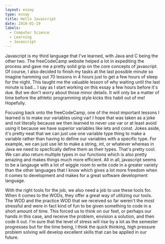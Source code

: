 ```yaml
---
layout: essay
type: essay
title: Hello Javascript
date: 2018-01-19
labels:
  - Computer Science
  - Learning
  - Javascript
---
```


Javascript is my third language that I've learned, with Java and C being the other two. The freeCodeCamp website helped a lot in expediting the process and gave me a pretty solid grip on the core concepts of javascript. Of course, I also decided to finish my tasks at the last possible minute so imagine hamming out 70 lessons in 4 hours just to get a few hours of sleep for the night. This taught me the valuable lesson of why waiting until the last minute is bad... I say as I start working on this essay a few hours before it's due. But we don't worry about those minor details. It will only be a matter of time before the athletic programming style kicks this habit out of me! Hopefully. 

Focusing back onto the freeCodeCamp, one of the most important lessons I learned is to make our variables using var! I hope that was taken as a joke and not literally because we then learned to never use var or at least avoid using it because we have superior variables like lets and const. Jokes aside, it's pretty neat that we can just use one variable type thing to make a variable rather than having to define our variables with a specific type. For example, we can just use let to make a string, int, or whatever whereas in Java we need to specfically define them as their types. That's pretty cool. We can also return multiple types in our functions which is also pretty amazing and makes things much more efficient. All in all, javascript seems to be a langauge with a lot of wiggle room to write code in a greater variety than the other languages that I know which gives a lot more freedom when it comes to development and makes for a great software development language.

With the right tools for the job, we also need a job to use these tools for. When it comes to the WODs, they offer a great way of utilizing our tools. The WOD and the practice WOD that we received so far weren't the most stressful and were in fact kind of fun to be given something to code in a short amount of time. This forced us to think on our feet, or perhaps our hands in this case, and receive the problem, envision a solution, and then code it out. I'm sure that the level of stress will rise by a lot as the semester progresses but for the time being, I think the quick thinking, high pressure problem solving will develop excellent skills that can be applied in our future.

